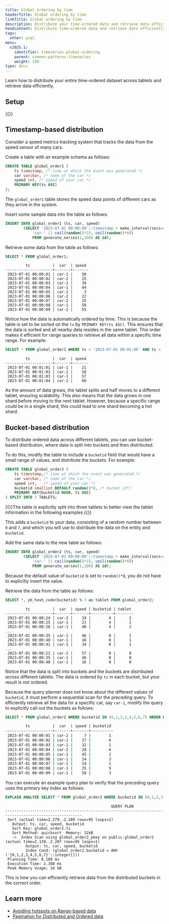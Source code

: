 ```yaml
---
title: Global ordering by time
headerTitle: Global ordering by time
linkTitle: Global ordering by time
description: Distribute your time-ordered data and retrieve data efficiently
headcontent: Distribute time-ordered data and retrieve data efficiently
tags:
  other: ysql
menu:
  v2025.1:
    identifier: timeseries-global-ordering
    parent: common-patterns-timeseries
    weight: 100
type: docs
---
```


Learn how to distribute your entire time-ordered dataset across tablets and retrieve data efficiently.

## Setup

{{<cluster-setup-tabs-new>}}

## Timestamp-based distribution

Consider a speed metrics tracking system that tracks the data from the speed sensor of many cars.

Create a table with an example schema as follows:

```sql
CREATE TABLE global_order1 (
    ts timestamp, /* time at which the event was generated */
    car varchar, /* name of the car */
    speed int, /* speed of your car */
    PRIMARY KEY(ts ASC)
);
```

The `global_order1` table stores the speed data points of different cars as they arrive in the system.

Insert some sample data into the table as follows:

```sql
INSERT INTO global_order1 (ts, car, speed)
        (SELECT '2023-07-01 00:00:00'::timestamp + make_interval(secs=>id),
            'car-' || ceil(random()*2), ceil(random()*60)
            FROM generate_series(1,100) AS id);
```

Retrieve some data from the table as follows:

```sql
SELECT * FROM global_order1;
```

```output
         ts          |  car  | speed
---------------------+-------+-------
 2023-07-01 00:00:01 | car-1 |    50
 2023-07-01 00:00:02 | car-2 |    25
 2023-07-01 00:00:03 | car-1 |    39
 2023-07-01 00:00:04 | car-1 |    49
 2023-07-01 00:00:05 | car-2 |     3
 2023-07-01 00:00:06 | car-2 |    22
 2023-07-01 00:00:07 | car-2 |    25
 2023-07-01 00:00:08 | car-1 |    58
 2023-07-01 00:00:09 | car-2 |    55
```

Notice how the data is automatically ordered by time. This is because the table is set to be sorted on the `ts` by `PRIMARY KEY(ts ASC)`. This ensures that the data is sorted and all nearby data resides in the same tablet. This order makes it efficient for range queries to retrieve all data within a specific time range. For example:

```sql
SELECT * FROM global_order1 WHERE ts > '2023-07-01 00:01:00' AND ts < '2023-07-01 00:01:05';
```

```output
         ts          |  car  | speed
---------------------+-------+-------
 2023-07-01 00:01:01 | car-1 |    21
 2023-07-01 00:01:02 | car-2 |    58
 2023-07-01 00:01:03 | car-1 |    57
 2023-07-01 00:01:04 | car-2 |    60
```

As the amount of data grows, the tablet splits and half moves to a different tablet, ensuring scalability. This also means that the data grows in one shard before moving to the next tablet. However, because a specific range could be in a single shard, this could lead to one shard becoming a hot shard.

## Bucket-based distribution

To distribute ordered data across different tablets, you can use bucket-based distribution, where data is split into buckets and then distributed.

To do this, modify the table to include a `bucketid` field that would have a small range of values, and distribute the buckets. For example:

```sql
CREATE TABLE global_order2 (
    ts timestamp,/* time at which the event was generated */
    car varchar, /* name of the car */
    speed int,   /* speed of your car */
    bucketid smallint DEFAULT random()*8, /* bucket id*/
    PRIMARY KEY(bucketid HASH, ts ASC)
) SPLIT INTO 3 TABLETS;
```

{{<note>}}The table is explicitly split into three tablets to better view the tablet information in the following examples.{{</note>}}

This adds a `bucketid` to your data, consisting of a random number between `0` and `7`, and which you will use to distribute the data on the entity and `bucketid`.

Add the same data to the new table as follows:

```sql
INSERT INTO global_order2 (ts, car, speed)
        (SELECT '2023-07-01 00:00:00'::timestamp + make_interval(secs=>id),
            'car-' || ceil(random()*2), ceil(random()*60)
            FROM generate_series(1,100) AS id);
```

Because the default value of `bucketid` is set to `random()*8`, you do not have to explicitly insert the value.

Retrieve the data from the table as follows:

```sql
SELECT *, yb_hash_code(bucketid) % 3 as tablet FROM global_order2;
```

```output
         ts          |  car  | speed | bucketid | tablet
---------------------+-------+-------+----------+--------
 2023-07-01 00:00:24 | car-2 |    19 |        4 |      2
 2023-07-01 00:00:25 | car-1 |    21 |        4 |      2
 2023-07-01 00:00:26 | car-1 |    40 |        4 |      2
...
 2023-07-01 00:00:35 | car-1 |    46 |        0 |      1
 2023-07-01 00:00:40 | car-1 |    16 |        0 |      1
 2023-07-01 00:00:41 | car-2 |    34 |        0 |      1
...
 2023-07-01 00:00:22 | car-2 |    57 |        0 |      0
 2023-07-01 00:00:35 | car-1 |    46 |        0 |      0
 2023-07-01 00:00:40 | car-1 |    16 |        0 |      0
```

Notice that the data is split into buckets and the buckets are distributed across different tablets. The data is ordered by `ts` in each bucket, but your result is not ordered.

Because the query planner does not know about the different values of `bucketid`, it must perform a sequential scan for the preceding query. To efficiently retrieve all the data for a specific car, say `car-1`, modify the query to explicitly call out the buckets as follows:

```sql
SELECT * FROM global_order2 WHERE bucketid IN (0,1,2,3,4,5,6,7) ORDER BY ts ASC;
```

```bash
         ts          |  car  | speed | bucketid
---------------------+-------+-------+----------
 2023-07-01 00:00:01 | car-2 |     7 |        1
 2023-07-01 00:00:02 | car-1 |    27 |        6
 2023-07-01 00:00:03 | car-1 |    32 |        1
 2023-07-01 00:00:04 | car-2 |    28 |        6
 2023-07-01 00:00:05 | car-2 |    45 |        2
 2023-07-01 00:00:06 | car-1 |    14 |        3
 2023-07-01 00:00:07 | car-1 |    14 |        1
 2023-07-01 00:00:08 | car-1 |    35 |        5
 2023-07-01 00:00:09 | car-1 |    58 |        3
```

You can execute an example query plan to verify that the preceding query uses the primary key index as follows:

```sql
EXPLAIN ANALYZE SELECT * FROM global_order2 WHERE bucketid IN (0,1,2,3,4,5,6,7) ORDER BY ts ASC;
```

```sql{.nocopy}
                                               QUERY PLAN
--------------------------------------------------------------------------------------------------------
 Sort (actual time=2.279..2.289 rows=95 loops=1)
   Output: ts, car, speed, bucketid
   Sort Key: global_order2.ts
   Sort Method: quicksort  Memory: 32kB
   ->  Index Scan using global_order2_pkey on public.global_order2 (actual time=2.139..2.207 rows=95 loops=1)
         Output: ts, car, speed, bucketid
         Index Cond: (global_order2.bucketid = ANY ('{0,1,2,3,4,5,6,7}'::integer[]))
 Planning Time: 0.180 ms
 Execution Time: 2.388 ms
 Peak Memory Usage: 34 kB
```

This is how you can efficiently retrieve data from the distributed buckets in the correct order.

## Learn more

- [Avoiding hotspots on Range-based data](https://www.yugabyte.com/blog/distributed-databases-hotspots-range-based-indexes/)
- [Pagination for Distributed and Ordered data](https://www.yugabyte.com/blog/optimize-pagination-distributed-data-maintain-ordering/)
